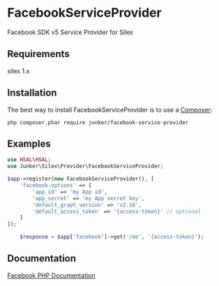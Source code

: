 # FacebookServiceProvider

Facebook SDK v5 Service Provider for Silex 

## Requirements
silex 1.x

## Installation
The best way to install FacebookServiceProvider is to use a [Composer](https://getcomposer.org/download):

    php composer.phar require junker/facebook-service-provider

## Examples

```php
use HSAL\HSAL;
use Junker\Silex\Provider\FacebookServiceProvider;

$app->register(new FacebookServiceProvider(), [
    'facebook.options' => [
        'app_id' => 'my App id',
        'app_secret' => 'my App secret key',
        'default_graph_version' => 'v2.10',
        'default_access_token' => '{access-token}' // optional
    ]
]);

    $response = $app['facebook']->get('/me', '{access-token}');

```

## Documentation

[Facebook PHP Documentation](https://github.com/facebook/php-graph-sdk/tree/5.x/docs)

